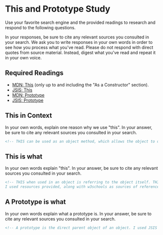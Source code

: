 # This and Prototype Study

Use your favorite search engine and the provided readings to research and
respond to the following questions.

In your responses, be sure to cite any relevant sources you consulted in your
search. We ask you to write responses in your own words in order to see how you
process what you've read. Please do not respond with direct quotes from source
material. Instead, digest what you've read and repeat it in your own voice.

## Required Readings

-   [MDN: This](https://developer.mozilla.org/en-US/docs/Web/JavaScript/Reference/Operators/this)
(only up to and including the "As a Constructor" section).
-   [JSIS: This](http://javascriptissexy.com/understand-javascripts-this-with-clarity-and-master-it/)
-   [MDN: Prototype](https://developer.mozilla.org/en-US/docs/Learn/JavaScript/Objects/Object_prototypes)
-   [JSIS: Prototype](http://javascriptissexy.com/javascript-prototype-in-plain-detailed-language/)

## This in Context

In your own words, explain one reason why we use "this". In your answer, be
sure to cite any relevant sources you consulted in your search.

```md
<!-- THIS can be used as an object method, which allows the object to do a certain action, or function, when the function is called from that object.-->
```

## This is what

In your own words explain "this".  In your answer, be
sure to cite any relevant sources you consulted in your search.

```md
<!-- THIS when used in an object is referring to the object itself. THIS when used in a function is referring to the object that OWNS that function.
I used resources provided, along with w3schools as sources of reference. -->
```

## A Prototype is what

In your own words explain what a prototype is.  In your answer, be
sure to cite any relevant sources you consulted in your search.

```md
<!-- A prototype is the direct parent object of an object. I used JSIS as the main resource for an understanding of this item.-->
```
